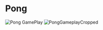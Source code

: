 # Pong

![Pong GamePlay](https://github.com/YonatanTussa/Pong/assets/140031110/dc10e151-8cdb-458f-8223-28df6744a5f2)
![PongGameplayCropped](https://github.com/YonatanTussa/Pong/assets/140031110/b914891e-651d-4801-a290-7c1f945b7eba)
